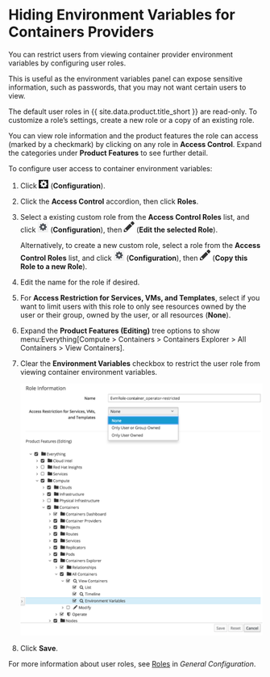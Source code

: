 # Hiding Environment Variables for Containers Providers

You can restrict users from viewing container provider environment
variables by configuring user roles.

This is useful as the environment variables panel can expose sensitive
information, such as passwords, that you may not want certain users to
view.

<div class="note">

The default user roles in {{ site.data.product.title_short }} are read-only. To
customize a role’s settings, create a new role or a copy of an existing
role.

</div>

You can view role information and the product features the role can
access (marked by a checkmark) by clicking on any role in **Access
Control**. Expand the categories under **Product Features** to see
further detail.

To configure user access to container environment variables:

1.  Click ![config gear](/images/config-gear.png) (**Configuration**).

2.  Click the **Access Control** accordion, then click **Roles**.

3.  Select a existing custom role from the **Access Control Roles**
    list, and click ![1847](/images/1847.png) (**Configuration**), then
    ![1851](/images/1851.png) (**Edit the selected Role**).

    Alternatively, to create a new custom role, select a role from the
    **Access Control Roles** list, and click ![1847](/images/1847.png)
    (**Configuration**), then ![1851](/images/1851.png) (**Copy this
    Role to a new Role**).

4.  Edit the name for the role if desired.

5.  For **Access Restriction for Services, VMs, and Templates**, select
    if you want to limit users with this role to only see resources
    owned by the user or their group, owned by the user, or all
    resources (**None**).

6.  Expand the **Product Features (Editing)** tree options to show
    menu:Everything\[Compute \> Containers \> Containers Explorer \> All
    Containers \> View Containers\].

7.  Clear the **Environment Variables** checkbox to restrict the user
    role from viewing container environment variables.

    ![restrict env vars](/images/restrict_env_vars.png)

8.  Click **Save**.

For more information about user roles, see
[Roles](https://access.redhat.com/documentation/en-us/red_hat_cloudforms/4.7/html-single/general_configuration/#roles)
in *General Configuration*.
